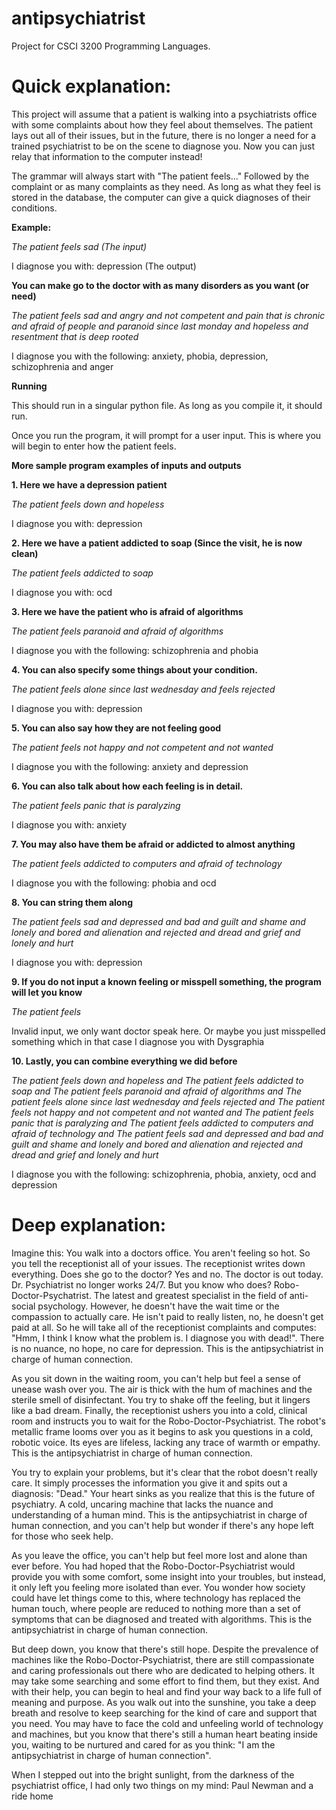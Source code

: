 # antipsychiatrist

Project for CSCI 3200 Programming Languages.

# Quick explanation:
This project will assume that a patient is walking into a psychiatrists office with some complaints about how they feel about themselves. The patient lays out all of their issues, but in the future, there is no longer a need for a trained psychiatrist to be on the scene to diagnose you. Now you can just relay that information to the computer instead!

The grammar will always start with "The patient feels..." Followed by the complaint or as many complaints as they need. As long as what they feel is stored in the database, the computer can give a quick diagnoses of their conditions.

**Example:**

*The patient feels sad (The input)*

I diagnose you with: depression (The output)

**You can make go to the doctor with as many disorders as you want (or need)**

*The patient feels sad and angry and not competent and pain that is chronic and afraid of people and paranoid since last monday and hopeless and resentment that is deep rooted*

I diagnose you with the following: anxiety, phobia, depression, schizophrenia and anger

**Running**

This should run in a singular python file. As long as you compile it, it should run.

Once you run the program, it will prompt for a user input. This is where you will begin to enter how the patient feels.

**More sample program examples of inputs and outputs**

**1. Here we have a depression patient**

*The patient feels down and hopeless*

I diagnose you with: depression

**2. Here we have a patient addicted to soap (Since the visit, he is now clean)**

*The patient feels addicted to soap*

I diagnose you with: ocd

**3. Here we have the patient who is afraid of algorithms**

*The patient feels paranoid and afraid of algorithms* 

I diagnose you with the following: schizophrenia and phobia

**4. You can also specify some things about your condition.**

*The patient feels alone since last wednesday and feels rejected*

I diagnose you with: depression

**5. You can also say how they are not feeling good**

*The patient feels not happy and not competent and not wanted*

I diagnose you with the following: anxiety and depression

**6. You can also talk about how each feeling is in detail.**

*The patient feels panic that is paralyzing*

I diagnose you with: anxiety

**7. You may also have them be afraid or addicted to almost anything**

*The patient feels addicted to computers and afraid of technology*

I diagnose you with the following: phobia and ocd

**8. You can string them along**

*The patient feels sad and depressed and bad and guilt and shame and lonely and bored and alienation and rejected and dread and grief and lonely and hurt*

I diagnose you with: depression

**9. If you do not input a known feeling or misspell something, the program will let you know**

*The patient feels* 

Invalid input, we only want doctor speak here. 
Or maybe you just misspelled something which in that case I diagnose you with Dysgraphia

**10. Lastly, you can combine everything we did before**

*The patient feels down and hopeless and The patient feels addicted to soap and The patient feels paranoid and afraid of algorithms and The patient feels alone since last wednesday and feels rejected and The patient feels not happy and not competent and not wanted and The patient feels panic that is paralyzing and The patient feels addicted to computers and afraid of technology and The patient feels sad and depressed and bad and guilt and shame and lonely and bored and alienation and 
rejected and dread and grief and lonely and hurt*

I diagnose you with the following: schizophrenia, phobia, anxiety, ocd and depression



# Deep explanation:

Imagine this: 
You walk into a doctors office. You aren't feeling so hot. So you tell the receptionist all of your issues. The receptionist writes down everything.
Does she go to the doctor? Yes and no. The doctor is out today. Dr. Psychiatrist no longer works 24/7. But you know who does? Robo-Doctor-Psychatrist. 
The latest and greatest specialist in the field of anti-social psychology. However, he doesn't have the wait time or the compassion to actually care.
He isn't paid to really listen, no, he doesn't get paid at all. So he will take all of the receptionist complaints and computes: "Hmm, I think I know what the
problem is. I diagnose you with dead!". There is no nuance, no hope, no care for depression. This is the antipsychiatrist in charge of human connection.

As you sit down in the waiting room, you can't help but feel a sense of unease wash over you. The air is thick with the hum of machines and the sterile smell of disinfectant. You try to shake off the feeling, but it lingers like a bad dream. Finally, the receptionist ushers you into a cold, clinical room and instructs you to wait for the Robo-Doctor-Psychiatrist. The robot's metallic frame looms over you as it begins to ask you questions in a cold, robotic voice. Its eyes are lifeless, lacking any trace of warmth or empathy. This is the antipsychiatrist in charge of human connection.

You try to explain your problems, but it's clear that the robot doesn't really care. It simply processes the information you give it and spits out a diagnosis: "Dead." Your heart sinks as you realize that this is the future of psychiatry. A cold, uncaring machine that lacks the nuance and understanding of a human mind. This is the antipsychiatrist in charge of human connection, and you can't help but wonder if there's any hope left for those who seek help.

As you leave the office, you can't help but feel more lost and alone than ever before. You had hoped that the Robo-Doctor-Psychiatrist would provide you with some comfort, some insight into your troubles, but instead, it only left you feeling more isolated than ever. You wonder how society could have let things come to this, where technology has replaced the human touch, where people are reduced to nothing more than a set of symptoms that can be diagnosed and treated with algorithms. This is the antipsychiatrist in charge of human connection.

But deep down, you know that there's still hope. Despite the prevalence of machines like the Robo-Doctor-Psychiatrist, there are still compassionate and caring professionals out there who are dedicated to helping others. It may take some searching and some effort to find them, but they exist. And with their help, you can begin to heal and find your way back to a life full of meaning and purpose. As you walk out into the sunshine, you take a deep breath and resolve to keep searching for the kind of care and support that you need. You may have to face the cold and unfeeling world of technology and machines, but you know that there's still a human heart beating inside you, waiting to be nurtured and cared for as you think: "I am the antipsychiatrist in charge of human connection".

When I stepped out into the bright sunlight, from the darkness of the psychiatrist office, I had only two things on my mind: Paul Newman and a ride home

